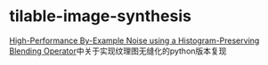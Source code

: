 # tilable-image-synthesis
[High-Performance By-Example Noise
using a Histogram-Preserving Blending Operator](https://dl.acm.org/doi/pdf/10.1145/3233304)中关于实现纹理图无缝化的python版本复现

